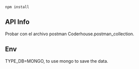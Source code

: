 ````
npm install
````

## API Info

Probar con el archivo postman Coderhouse.postman_collection.


## Env
TYPE_DB=MONGO, to use mongo to save the data.

